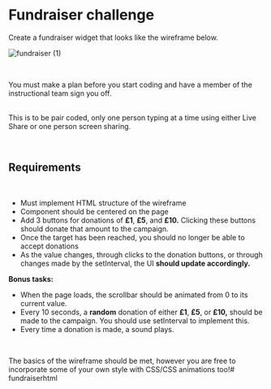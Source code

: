 # Fundraiser challenge

Create a fundraiser widget that looks like the wireframe below.

![fundraiser (1)](https://i.ibb.co/SvW3S4z/example.png)

<br/>

You must make a plan before you start coding and have a member of the instructional team sign you off.  
<br/>

This is to be pair coded, only one person typing at a time using either Live Share or one person screen sharing.


<br/>

## **Requirements**
<br/>

* Must implement HTML structure of the wireframe
* Component should be centered on the page
* Add 3 buttons for donations of **£1**, **£5**, and **£10.** Clicking these buttons should donate that amount to the campaign.
* Once the target has been reached, you should no longer be able to accept donations
* As the value changes, through clicks to the donation buttons, or through changes made by the setInterval, the UI **should update accordingly.**

**Bonus tasks:**
* When the page loads, the scrollbar should be animated from 0 to its current value.
* Every 10 seconds, a **random** donation of either **£1**, **£5**, or **£10,** should be made to the campaign. You should use setInterval to implement this.
* Every time a donation is made, a sound plays.


<br/>

The basics of the wireframe should be met, however you are free to incorporate some of your own style with CSS/CSS animations too!# fundraiserhtml
